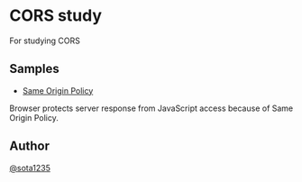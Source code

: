 CORS study
====

For studying CORS

## Samples

- [Same Origin Policy](./sop)

Browser protects server response from JavaScript access because of Same Origin Policy.

## Author

[@sota1235](https://github.com/sota1235)
